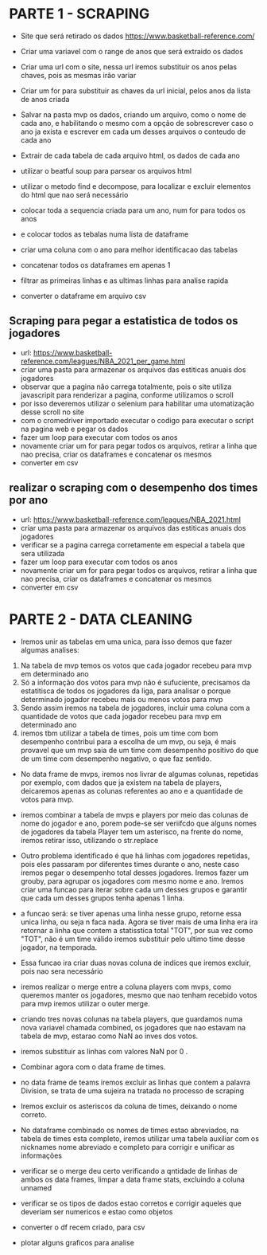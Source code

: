 # PARTE 1 - SCRAPING

- Site que será retirado os dados https://www.basketball-reference.com/
- Criar uma variavel com o range de anos que será extraido os dados
- Criar uma url com o site, nessa url iremos substituir os anos pelas chaves, pois as mesmas irão variar
- Criar um for para substituir as chaves da url inicial, pelos anos da lista de anos criada
- Salvar na pasta mvp os dados, criando um arquivo, como o nome de cada ano, e habilitando o mesmo com a opção de sobrescrever caso o ano ja exista e escrever em cada um desses arquivos o conteudo de cada ano
- Extrair de cada tabela de cada arquivo html, os dados de cada ano

- utilizar o beatful soup para parsear os arquivos html
- utilizar o metodo find e decompose, para localizar e excluir elementos do html que nao será necessário
- colocar toda a sequencia criada para um ano, num for para todos os anos
- e colocar todos as tebalas numa lista de dataframe
- criar uma coluna com o ano para melhor identificacao das tabelas
- concatenar todos os dataframes em apenas 1
- filtrar as primeiras linhas e as ultimas linhas para analise rapida
- converter o dataframe em arquivo csv

## Scraping para pegar a estatistica de todos os jogadores

- url: https://www.basketball-reference.com/leagues/NBA_2021_per_game.html
- criar uma pasta para armazenar os arquivos das estiticas anuais dos jogadores
- observar que a pagina não carrega totalmente, pois o site utiliza javascripit para renderizar a pagina, conforme utilizamos o scroll
- por isso deveremos utilizar o selenium para habilitar uma utomatização desse scroll no site
- com o cromedriver importado executar o codigo para executar o script na pagina web e pegar os dados
- fazer um loop para executar com todos os anos
- novamente criar um for para pegar todos os arquivos, retirar a linha que nao precisa, criar os dataframes e concatenar os mesmos
- converter em csv


## realizar o scraping com o desempenho dos times por ano
- url: https://www.basketball-reference.com/leagues/NBA_2021.html
- criar uma pasta para armazenar os arquivos das estiticas anuais dos jogadores
- verificar se a pagina carrega corretamente em especial a tabela que sera utilizada
- fazer um loop para executar com todos os anos
- novamente criar um for para pegar todos os arquivos, retirar a linha que nao precisa, criar os dataframes e concatenar os mesmos
- converter em csv



# PARTE 2 - DATA CLEANING
- Iremos unir as tabelas em uma unica, para isso demos que fazer algumas analises:
 1. Na tabela de mvp temos os votos que cada jogador recebeu para mvp em determinado ano
 2. Só a informação dos votos para mvp não é sufuciente, precisamos da estatitisca de todos os jogadores da liga, para analisar o porque determinado jogador recebeu mais ou menos votos para mvp
 3. Sendo assim iremos na tabela de jogadores, incluir uma coluna com a quantidade de votos que cada jogador recebeu para mvp em determinado ano
 4. iremos tbm utilizar a tabela de times, pois um time com bom desempenho contribui para a escolha de um mvp, ou seja, é mais provavel que um mvp saia de um time com desempenho positivo do que de um time com desempenho negativo, o que faz sentido.
 
- No data frame de mvps, iremos nos livrar de algumas colunas, repetidas por exemplo, com dados que ja existem na tabela de players, deicaremos apenas as colunas referentes ao ano e a quantidade de votos para mvp.

- iremos combinar a tabela de mvps e players por meio das colunas de nome do jogador e ano, porem pode-se ser veriifcdo que alguns nomes de jogadores da tabela Player tem um asterisco, na frente do nome, iremos retirar isso, utilizando o str.replace

- Outro problema identificado é que há linhas com jogadores repetidas, pois eles passaram por diferentes times durante o ano, neste caso iremos pegar o desempenho total desses jogadores. Iremos fazer um grouby, para agrupar os jogadores com mesmo nome e ano. Iremos criar uma funcao para iterar sobre cada um desses grupos e garantir que cada um desses grupos tenha apenas 1 linha.

- a funcao será: se tiver apenas uma linha nesse grupo, retorne essa unica linha, ou seja n faca nada. Agora se tiver mais de uma linha era ira retornar a linha que contem a statisstica total "TOT", por sua vez como "TOT", não é um time válido iremos substituir pelo ultimo time desse jogador, na temporada.

- Essa funcao ira criar duas novas coluna de indices que iremos excluir, pois nao sera necessário

- iremos realizar o merge entre a coluna players com mvps, como queremos manter os jogadores, mesmo que nao tenham recebido votos para mvp iremos utilizar o outer merge.

- criando tres novas colunas na tabela players, que guardamos numa nova variavel chamada combined, os jogadores que nao estavam na tabela de mvp, estarao como NaN ao inves dos votos.

- iremos substituir as linhas com valores NaN por 0 .


- Combinar agora com o data frame de times.

- no data frame de teams iremos excluir as linhas que contem a palavra Division, se trata de uma sujeira na tratada no processo de scraping

- Iremos excluir os asteriscos da coluna de times, deixando o nome correto.

- No dataframe combinado os nomes de times estao abreviados, na tabela de times esta completo, iremos utilizar uma tabela auxiliar com os nicknames nome abreviado e completo para corrigir e unificar as informações

- verificar se o merge deu certo verificando a qntidade de linhas de ambos os data frames, limpar a data frame stats, excluindo a coluna unnamed

- verificar se os tipos de dados estao corretos e corrigir aqueles que deveriam ser numericos e estao como objetos
- converter o df recem criado, para csv
- plotar alguns graficos para analise